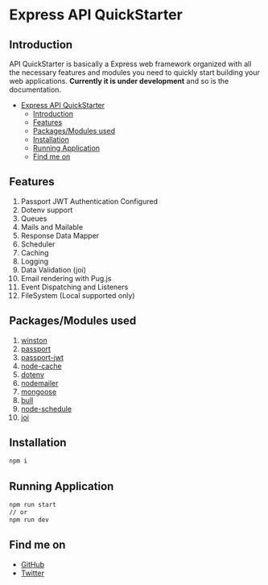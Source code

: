 # Express API QuickStarter

## Introduction
API QuickStarter is basically a Express web framework organized with all the necessary features and modules you need
to quickly start building your web applications. **Currently it is under development** and so is the documentation.

- [Express API QuickStarter](#express-api-quickstarter)
  - [Introduction](#introduction)
  - [Features](#features)
  - [Packages/Modules used](#packagesmodules-used)
  - [Installation](#installation)
  - [Running Application](#running-application)
  - [Find me on](#find-me-on)

## Features
1. Passport JWT Authentication Configured
2. Dotenv support
3. Queues
4. Mails and Mailable
5. Response Data Mapper
6. Scheduler
7. Caching
8. Logging
9. Data Validation (joi)
10. Email rendering with Pug.js
11. Event Dispatching and Listeners
12. FileSystem (Local supported only)

## Packages/Modules used
1. [winston](https://www.npmjs.com/package/winston)
2. [passport](https://www.npmjs.com/package/passport)
3. [passport-jwt](https://www.npmjs.com/package/passport-jwt)
4. [node-cache](https://www.npmjs.com/package/node-cache)
5. [dotenv](https://www.npmjs.com/package/dotenv)
6. [nodemailer](https://www.npmjs.com/package/nodemailer)
7. [mongoose](https://www.npmjs.com/package/mongoose)
8. [bull](https://www.npmjs.com/package/bull)
9. [node-schedule](https://www.npmjs.com/package/node-schedule)
10. [joi](https://www.npmjs.com/package/joi)

## Installation
```bash
npm i
```

## Running Application
```bash
npm run start
// or
npm run dev
```

## Find me on
* [GitHub](https://github.com/kharbanda14)
* [Twitter](https://twitter.com/kharbanda555)
